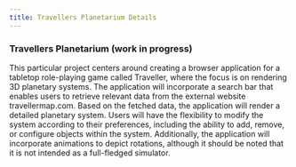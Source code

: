 ```yaml
---
title: Travellers Planetarium Details
---
```


### Travellers Planetarium (work in progress)

This particular project centers around creating a browser application for a tabletop role-playing game called Traveller, where the focus is on rendering 3D planetary systems. The application will incorporate a search bar that enables users to retrieve relevant data from the external website travellermap.com. Based on the fetched data, the application will render a detailed planetary system. Users will have the flexibility to modify the system according to their preferences, including the ability to add, remove, or configure objects within the system. Additionally, the application will incorporate animations to depict rotations, although it should be noted that it is not intended as a full-fledged simulator.